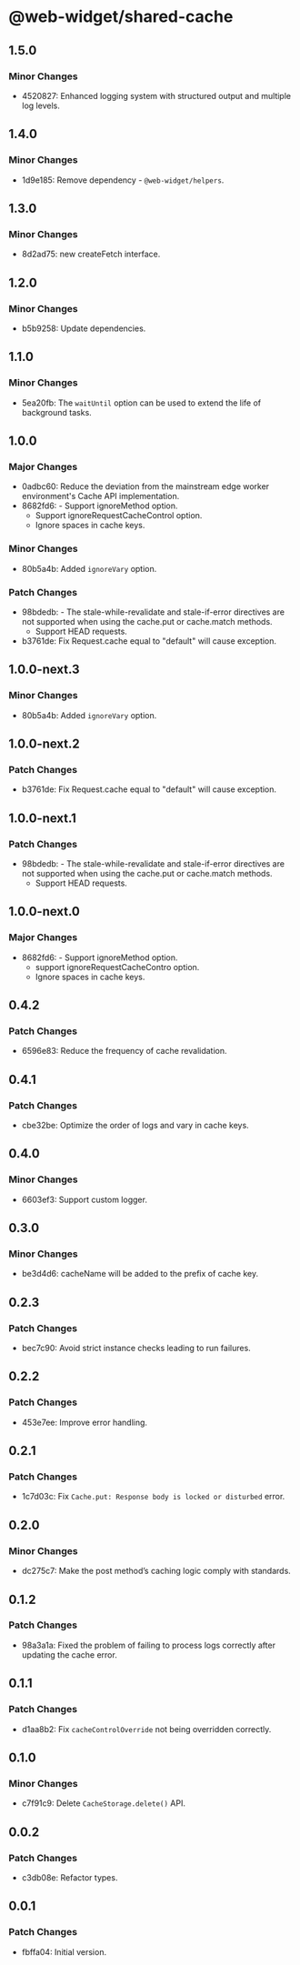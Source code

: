 # @web-widget/shared-cache

## 1.5.0

### Minor Changes

- 4520827: Enhanced logging system with structured output and multiple log levels.

## 1.4.0

### Minor Changes

- 1d9e185: Remove dependency - `@web-widget/helpers`.

## 1.3.0

### Minor Changes

- 8d2ad75: new createFetch interface.

## 1.2.0

### Minor Changes

- b5b9258: Update dependencies.

## 1.1.0

### Minor Changes

- 5ea20fb: The `waitUntil` option can be used to extend the life of background tasks.

## 1.0.0

### Major Changes

- 0adbc60: Reduce the deviation from the mainstream edge worker environment's Cache API implementation.
- 8682fd6: - Support ignoreMethod option.
  - Support ignoreRequestCacheControl option.
  - Ignore spaces in cache keys.

### Minor Changes

- 80b5a4b: Added `ignoreVary` option.

### Patch Changes

- 98bdedb: - The stale-while-revalidate and stale-if-error directives are not supported when using the cache.put or cache.match methods.
  - Support HEAD requests.
- b3761de: Fix Request.cache equal to "default" will cause exception.

## 1.0.0-next.3

### Minor Changes

- 80b5a4b: Added `ignoreVary` option.

## 1.0.0-next.2

### Patch Changes

- b3761de: Fix Request.cache equal to "default" will cause exception.

## 1.0.0-next.1

### Patch Changes

- 98bdedb: - The stale-while-revalidate and stale-if-error directives are not supported when using the cache.put or cache.match methods.
  - Support HEAD requests.

## 1.0.0-next.0

### Major Changes

- 8682fd6: - Support ignoreMethod option.
  - support ignoreRequestCacheContro option.
  - Ignore spaces in cache keys.

## 0.4.2

### Patch Changes

- 6596e83: Reduce the frequency of cache revalidation.

## 0.4.1

### Patch Changes

- cbe32be: Optimize the order of logs and vary in cache keys.

## 0.4.0

### Minor Changes

- 6603ef3: Support custom logger.

## 0.3.0

### Minor Changes

- be3d4d6: cacheName will be added to the prefix of cache key.

## 0.2.3

### Patch Changes

- bec7c90: Avoid strict instance checks leading to run failures.

## 0.2.2

### Patch Changes

- 453e7ee: Improve error handling.

## 0.2.1

### Patch Changes

- 1c7d03c: Fix `Cache.put: Response body is locked or disturbed` error.

## 0.2.0

### Minor Changes

- dc275c7: Make the post method’s caching logic comply with standards.

## 0.1.2

### Patch Changes

- 98a3a1a: Fixed the problem of failing to process logs correctly after updating the cache error.

## 0.1.1

### Patch Changes

- d1aa8b2: Fix `cacheControlOverride` not being overridden correctly.

## 0.1.0

### Minor Changes

- c7f91c9: Delete `CacheStorage.delete()` API.

## 0.0.2

### Patch Changes

- c3db08e: Refactor types.

## 0.0.1

### Patch Changes

- fbffa04: Initial version.
